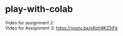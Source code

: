 # play-with-colab
Video for assignment 2: <br>
Video for Assignment 3: https://youtu.be/eKoh9KZ5jFk
